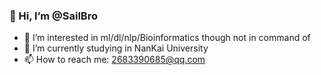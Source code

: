 ### 👋 Hi, I’m @SailBro
- 👀 I’m interested in ml/dl/nlp/Bioinformatics though not in command of
- 🌱 I’m currently studying in NanKai University
- 📫 How to reach me: 2683390685@qq.com

<!---
SailBro/SailBro is a ✨ special ✨ repository because its `README.md` (this file) appears on your GitHub profile.
You can click the Preview link to take a look at your changes.
--->
